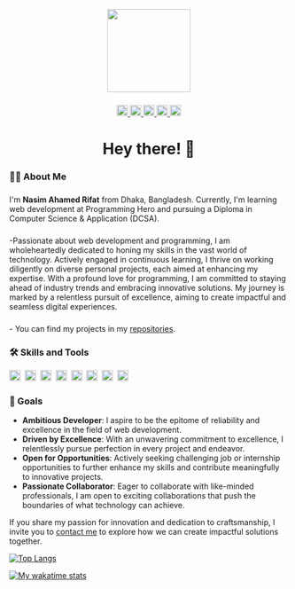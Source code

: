 <div align="center">
  <img height="150" src="https://camo.githubusercontent.com/62da68eb62b1e5f175f7d1f0191dd89a653d7908feb22d37d4a0ab07365d6791/68747470733a2f2f6d656469612e67697068792e636f6d2f6d656469612f4d3967624264396e6244724f5475314d71782f67697068792e676966"  />
</div>

###

<div align="center">
  <a href="https://www.linkedin.com/in/nasimrifat10/" target="_blank">
    <img src="https://img.shields.io/static/v1?message=LinkedIn&logo=linkedin&label=&color=0077B5&logoColor=white&labelColor=&style=for-the-badge" height="20" alt="linkedin logo"  />
  </a>
  <a href="https://twitter.com/nasimrifat10" target="_blank">
    <img src="https://img.shields.io/static/v1?message=Twitter&logo=twitter&label=&color=1DA1F2&logoColor=white&labelColor=&style=for-the-badge" height="20" alt="twitter logo"  />
  </a>
  <a href="https://www.facebook.com/OMA.RIFAT" target="_blank">
    <img src="https://img.shields.io/static/v1?message=Facebook&logo=facebook&label=&color=1877F2&logoColor=white&labelColor=&style=for-the-badge" height="20" alt="facebook logo"  />
  </a>
  <a href="https://instagram.com/nasimrifat10" target="_blank">
    <img src="https://img.shields.io/static/v1?message=Instagram&logo=instagram&label=&color=E4405F&logoColor=white&labelColor=&style=for-the-badge" height="20" alt="instagram logo"  />
  </a>
  <a href="mailto:nasimrifat101@gmail.com" target="_blank">
    <img src="https://img.shields.io/static/v1?message=Gmail&logo=gmail&label=&color=D14836&logoColor=white&labelColor=&style=for-the-badge" height="20" alt="gmail logo"  />
  </a>
</div>

###

<h1 align="center">Hey there! 👋</h1>

###

<h3 align="left">👩‍💻  About Me</h3>

###

<p align="left">I'm <strong>Nasim Ahamed Rifat</strong> from Dhaka, Bangladesh. Currently, I'm learning web development at Programming Hero and pursuing a Diploma in Computer Science & Application (DCSA).</p>

###

<p align="left">-Passionate about web development and programming, I am wholeheartedly dedicated to honing my skills in the vast world of technology. Actively engaged in continuous learning, I thrive on working diligently on diverse personal projects, each aimed at enhancing my expertise. With a profound love for programming, I am committed to staying ahead of industry trends and embracing innovative solutions. My journey is marked by a relentless pursuit of excellence, aiming to create impactful and seamless digital experiences.</p>

###

<p align="left">- You can find my projects in my <a href="https://github.com/nasimrifat101?tab=repositories">repositories</a>.</p>

###

<h3 align="left">🛠️ Skills and Tools</h3>

<div align="left">
  <img src="https://img.shields.io/badge/HTML5-E34F26?logo=html5&logoColor=white&style=for-the-badge" height="20" alt="html5 logo"  />
  <img width="0" />
  <img src="https://img.shields.io/badge/CSS3-1572B6?logo=css3&logoColor=white&style=for-the-badge" height="20" alt="css3 logo"  />
  <img width="0" />
  <img src="https://img.shields.io/badge/Tailwind CSS-06B6D4?logo=tailwindcss&logoColor=black&style=for-the-badge" height="20" alt="tailwindcss logo"  />
  <img width="0" />
  <img src="https://img.shields.io/badge/JavaScript-F7DF1E?logo=javascript&logoColor=black&style=for-the-badge" height="20" alt="javascript logo"  />
  <img width="0" />
  <img src="https://img.shields.io/badge/React-61DAFB?logo=react&logoColor=black&style=for-the-badge" height="20" alt="react logo"  />
  <img width="0" />
  <img src="https://img.shields.io/badge/Node.js-339933?logo=nodedotjs&logoColor=white&style=for-the-badge" height="20" alt="nodejs logo"  />
  <img width="0" />
  <img src="https://img.shields.io/badge/Express-000000?logo=express&logoColor=white&style=for-the-badge" height="20" alt="express logo"  />
  <img width="0" />
  <img src="https://img.shields.io/badge/MongoDB-47A248?logo=mongodb&logoColor=white&style=for-the-badge" height="20" alt="mongodb logo"  />
  <img width="0" />
</div>

<h3 align="left">🚀 Goals</h3>



- **Ambitious Developer**: I aspire to be the epitome of reliability and excellence in the field of web development.
- **Driven by Excellence**: With an unwavering commitment to excellence, I relentlessly pursue perfection in every project and endeavor.
- **Open for Opportunities**: Actively seeking challenging job or internship opportunities to further enhance my skills and contribute meaningfully to innovative projects.
- **Passionate Collaborator**: Eager to collaborate with like-minded professionals, I am open to exciting collaborations that push the boundaries of what technology can achieve.
  
If you share my passion for innovation and dedication to craftsmanship, I invite you to [contact me](mailto:nasimrifat101@gmail.com) to explore how we can create impactful solutions together.


[![Top Langs](https://github-readme-stats.vercel.app/api/top-langs/?username=nasimrifat101&layout=pie)](https://github.com/nasimrifat101/github-readme-stats)

[![My wakatime stats](https://github-readme-stats.vercel.app/api/wakatime?username=nasimrifat101)](https://github.com/anuraghazra/github-readme-stats)


